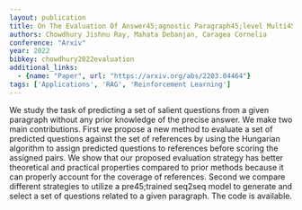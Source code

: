 ```yaml
---
layout: publication
title: On The Evaluation Of Answer45;agnostic Paragraph45;level Multi45;question Generation
authors: Chowdhury Jishnu Ray, Mahata Debanjan, Caragea Cornelia
conference: "Arxiv"
year: 2022
bibkey: chowdhury2022evaluation
additional_links:
  - {name: "Paper", url: "https://arxiv.org/abs/2203.04464"}
tags: ['Applications', 'RAG', 'Reinforcement Learning']
---
```

We study the task of predicting a set of salient questions from a given paragraph without any prior knowledge of the precise answer. We make two main contributions. First we propose a new method to evaluate a set of predicted questions against the set of references by using the Hungarian algorithm to assign predicted questions to references before scoring the assigned pairs. We show that our proposed evaluation strategy has better theoretical and practical properties compared to prior methods because it can properly account for the coverage of references. Second we compare different strategies to utilize a pre45;trained seq2seq model to generate and select a set of questions related to a given paragraph. The code is available.
